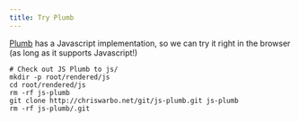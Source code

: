 ```yaml
---
title: Try Plumb
---
```

[Plumb](/essays/plumb/index.html) has a Javascript implementation, so we can try it right in the browser (as long as it supports Javascript!)

```{pipe="sh > /dev/null"}
# Check out JS Plumb to js/
mkdir -p root/rendered/js
cd root/rendered/js
rm -rf js-plumb
git clone http://chriswarbo.net/git/js-plumb.git js-plumb
rm -rf js-plumb/.git
```

<form id="plumb" action="#" />

<script type="text/javascript" src="/js/js-plumb/plumb.js"></script>
<script type="text/javascript">// <![CDATA[
  (function() {
    var container = document.getElementById('plumb');
    ['textarea', 'textarea', 'input'].forEach(function()
      con
    )jsbox, plumbbox, button;
    var jsbox     = document.createElement('textarea');
    var plumbbox  = document.createElement('textarea');
    var button    = document.createElement('input');
    button.setAttribute('type', 'submit');
    button.value = 'Run!';
    container.appendChild(jsbox);
    container.appendChild(document.createElement('br'));
    container.appendChild(plumbbox);
    container.appendChild(document.createElement('br'));
    container.appendChild(button);
  }());
// ]]></script>
